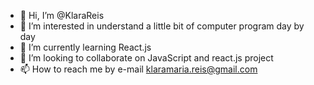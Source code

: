 - 👋 Hi, I’m @KlaraReis
- 👀 I’m interested in understand a little bit of computer program day by day
- 🌱 I’m currently learning React.js
- 💞️ I’m looking to collaborate on JavaScript and react.js project
- 📫 How to reach me by e-mail klaramaria.reis@gmail.com

<!---
KlaraReis/KlaraReis is a ✨ special ✨ repository because its `README.md` (this file) appears on your GitHub profile.
You can click the Preview link to take a look at your changes.
--->
